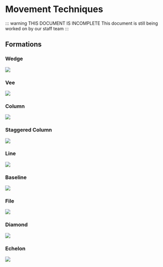 # Movement Techniques

::: warning THIS DOCUMENT IS INCOMPLETE
This document is still being worked on by our staff team
:::

## Formations

### Wedge

[![](/handbook/formations/Wedge.jpg)](/handbook/formations/Wedge.jpg)

### Vee

[![](/handbook/formations/Vee.jpg)](/handbook/formations/Vee.jpg)

### Column

[![](/handbook/formations/Column.jpg)](/handbook/formations/Column.jpg)

### Staggered Column

[![](/handbook/formations/Staggered-Column.jpg)](/handbook/formations/Staggered-Column.jpg)

### Line

[![](/handbook/formations/Line.jpg)](/handbook/formations/Line.jpg)

### Baseline

[![](/handbook/formations/Baseline.jpg)](/handbook/formations/Baseline.jpg)

### File

[![](/handbook/formations/File.jpg)](/handbook/formations/File.jpg)

### Diamond

[![](/handbook/formations/Diamond.jpg)](/handbook/formations/Diamond.jpg)

### Echelon

[![](/handbook/formations/Echelon-R.jpg)](/handbook/formations/Echelon-R.jpg)
